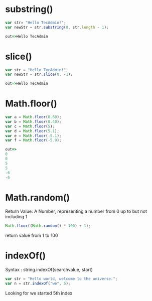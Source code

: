 # substring()

```Javascript
var str= "Hello TecAdmin!";
var newStr = str.substring(0, str.length - 1);

out=>Hello TecAdmin
```
# slice()
```Javascript
var str = "Hello TecAdmin!";
var newStr = str.slice(0, -1);

out=>Hello TecAdmin
```
# Math.floor()
```Javascript
var a = Math.floor(0.60);
var b = Math.floor(0.40);
var c = Math.floor(5);
var d = Math.floor(5.1);
var e = Math.floor(-5.1);
var f = Math.floor(-5.9);

out=>
0
0
5
5
-6
-6
```
# Math.random()
Return Value:	A Number, representing a number from 0 up to but not including 1

```javascript
Math.floor((Math.random() * 100) + 1);
```
return value from 1 to 100

# indexOf()
Syntax : string.indexOf(searchvalue, start)  
```js
var str = "Hello world, welcome to the universe.";
var n = str.indexOf("we", 5);
```
Looking for we started 5th index

